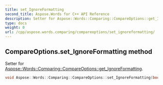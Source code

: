 ```yaml
---
title: set_IgnoreFormatting
second_title: Aspose.Words for C++ API Reference
description: Setter for Aspose::Words::Comparing::CompareOptions::get_IgnoreFormatting. 
type: docs
weight: 0
url: /cpp/aspose.words.comparing/compareoptions/set_ignoreformatting/
---
```

## CompareOptions.set_IgnoreFormatting method


Setter for [Aspose::Words::Comparing::CompareOptions::get_IgnoreFormatting](./get_ignoreformatting/).

```cpp
void Aspose::Words::Comparing::CompareOptions::set_IgnoreFormatting(bool value)
```


